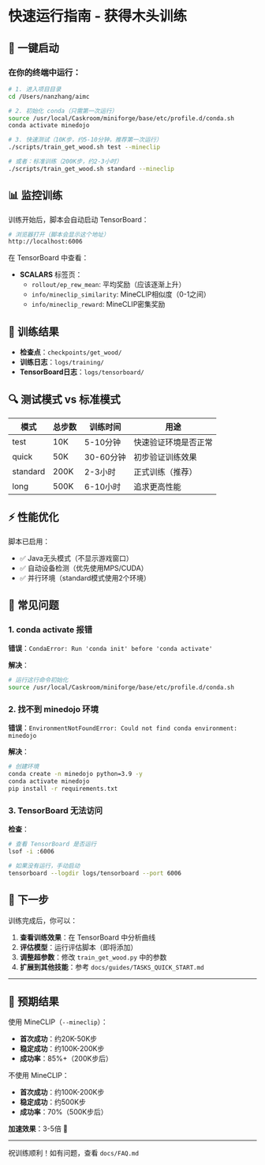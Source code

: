# 快速运行指南 - 获得木头训练

## 🚀 一键启动

### 在你的终端中运行：

```bash
# 1. 进入项目目录
cd /Users/nanzhang/aimc

# 2. 初始化 conda（只需第一次运行）
source /usr/local/Caskroom/miniforge/base/etc/profile.d/conda.sh
conda activate minedojo

# 3. 快速测试（10K步，约5-10分钟，推荐第一次运行）
./scripts/train_get_wood.sh test --mineclip

# 或者：标准训练（200K步，约2-3小时）
./scripts/train_get_wood.sh standard --mineclip
```

## 📊 监控训练

训练开始后，脚本会自动启动 TensorBoard：

```bash
# 浏览器打开（脚本会显示这个地址）
http://localhost:6006
```

在 TensorBoard 中查看：
- **SCALARS** 标签页：
  - `rollout/ep_rew_mean`: 平均奖励（应该逐渐上升）
  - `info/mineclip_similarity`: MineCLIP相似度（0-1之间）
  - `info/mineclip_reward`: MineCLIP密集奖励

## 📁 训练结果

- **检查点**：`checkpoints/get_wood/`
- **训练日志**：`logs/training/`
- **TensorBoard日志**：`logs/tensorboard/`

## 🔍 测试模式 vs 标准模式

| 模式 | 总步数 | 训练时间 | 用途 |
|------|--------|----------|------|
| test | 10K | 5-10分钟 | 快速验证环境是否正常 |
| quick | 50K | 30-60分钟 | 初步验证训练效果 |
| standard | 200K | 2-3小时 | 正式训练（推荐） |
| long | 500K | 6-10小时 | 追求更高性能 |

## ⚡ 性能优化

脚本已启用：
- ✅ Java无头模式（不显示游戏窗口）
- ✅ 自动设备检测（优先使用MPS/CUDA）
- ✅ 并行环境（standard模式使用2个环境）

## 🐛 常见问题

### 1. conda activate 报错

**错误**：`CondaError: Run 'conda init' before 'conda activate'`

**解决**：
```bash
# 运行这行命令初始化
source /usr/local/Caskroom/miniforge/base/etc/profile.d/conda.sh
```

### 2. 找不到 minedojo 环境

**错误**：`EnvironmentNotFoundError: Could not find conda environment: minedojo`

**解决**：
```bash
# 创建环境
conda create -n minedojo python=3.9 -y
conda activate minedojo
pip install -r requirements.txt
```

### 3. TensorBoard 无法访问

**检查**：
```bash
# 查看 TensorBoard 是否运行
lsof -i :6006

# 如果没有运行，手动启动
tensorboard --logdir logs/tensorboard --port 6006
```

## 📝 下一步

训练完成后，你可以：

1. **查看训练效果**：在 TensorBoard 中分析曲线
2. **评估模型**：运行评估脚本（即将添加）
3. **调整超参数**：修改 `train_get_wood.py` 中的参数
4. **扩展到其他技能**：参考 `docs/guides/TASKS_QUICK_START.md`

---

## 🎯 预期结果

使用 MineCLIP（`--mineclip`）：
- **首次成功**：约20K-50K步
- **稳定成功**：约100K-200K步
- **成功率**：85%+（200K步后）

不使用 MineCLIP：
- **首次成功**：约100K-200K步
- **稳定成功**：约500K步
- **成功率**：70%（500K步后）

**加速效果**：3-5倍 🚀

---

祝训练顺利！如有问题，查看 `docs/FAQ.md`

